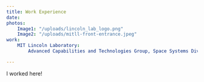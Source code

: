 ```yaml
---
title: Work Experience
date: 
photos:
    Image1: "/uploads/lincoln_lab_logo.png"
    Image2: "/uploads/mitll-front-entrance.jpeg"
work: 
    MIT Lincoln Laboratory:
        Advanced Capabilities and Technologies Group, Space Systems Division: 2016-2020

---
```

I worked here!
